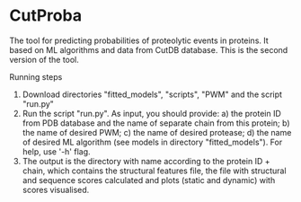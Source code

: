 # CutProba

The tool for predicting probabilities of proteolytic events in proteins. It based on ML algorithms and data from CutDB database.
This is the second version of the tool. 

Running steps
1. Download directories "fitted_models", "scripts", "PWM" and the script "run.py"
2. Run the script "run.py". As input, you should provide:
  a) the protein ID from PDB database and the name of separate chain from this protein;
  b) the name of desired PWM;
  c) the name of desired protease;
  d) the name of desired ML algorithm (see models in directory "fitted_models").
  For help, use '-h' flag.
3. The output is the directory with name according to the protein ID + chain, which contains the structural features file, the file with structural and sequence scores calculated and plots (static and dynamic) with scores visualised.  
